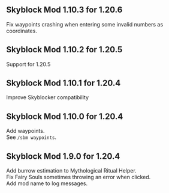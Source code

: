 ## Skyblock Mod 1.10.3 for 1.20.6

Fix waypoints crashing when entering some invalid numbers as coordinates.


## Skyblock Mod 1.10.2 for 1.20.5

Support for 1.20.5


## Skyblock Mod 1.10.1 for 1.20.4

Improve Skyblocker compatibility


## Skyblock Mod 1.10.0 for 1.20.4

Add waypoints.  
See `/sbm waypoints`.  


## Skyblock Mod 1.9.0 for 1.20.4

Add burrow estimation to Mythological Ritual Helper.  
Fix Fairy Souls sometimes throwing an error when clicked.  
Add mod name to log messages.  
